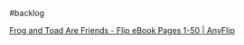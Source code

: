 #backlog 

[Frog and Toad Are Friends - Flip eBook Pages 1-50 | AnyFlip](https://anyflip.com/xeiwt/wilc/basic)

